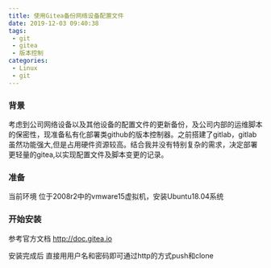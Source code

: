 ```yaml
---
title: 使用Gitea备份网络设备配置文件
date: 2019-12-03 09:40:38
tags:
 - git
 - gitea
 - 版本控制
categories:
 - Linux
 - git
---
```


### 背景

考虑到公司网络设备以及其他设备的配置文件的更新备份，及公司内部的运维脚本的保密性，现准备私有化部署类github的版本控制器。之前搭建了gitlab，gitlab虽然功能强大,但是占用硬件资源较高。结合我并没有特别复杂的需求，决定部署更轻量的gitea,以实现配置文件及脚本变更的记录。

### 准备

 当前环境
 位于2008r2中的vmware15虚拟机，安装Ubuntu18.04系统

### 开始安装

参考官方文档 http://doc.gitea.io

安装完成后 直接用用户名和密码即可通过http的方式push和clone


